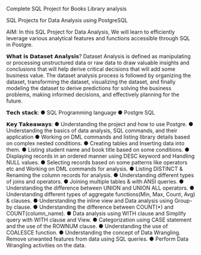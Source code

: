 Complete SQL Project for Books Library analysis


SQL Projects for Data Analysis using PostgreSQL

AIM:
In this SQL Project for Data Analysis, We will learn to efficiently leverage various analytical features and functions accessible through SQL in Postgre.

𝗪𝗵𝗮𝘁 𝗶𝘀 𝗗𝗮𝘁𝗮𝘀𝗲𝘁 𝗔𝗻𝗮𝗹𝘆𝘀𝗶𝘀?
Dataset Analysis is defined as manipulating or processing unstructured data or raw data to draw valuable insights and conclusions that will help derive critical decisions that will add some business value. The dataset analysis process is followed by organizing the dataset, transforming the dataset, visualizing the dataset, and finally modeling the dataset to derive predictions for solving the business problems, making informed decisions, and effectively planning for the future.

𝗧𝗲𝗰𝗵 𝘀𝘁𝗮𝗰𝗸:
● SQL Programming language
● Postgre SQL 

𝗞𝗲𝘆 𝗧𝗮𝗸𝗲𝗮𝘄𝗮𝘆𝘀:
● Understanding the project and how to use Postgre.
● Understanding the basics of data analysis, SQL commands, and their application
● Working on DML commands and listing library details based on complex nested conditions.
● Creating tables and Inserting data into them.
● Listing student name and book title based on some conditions.
● Displaying records in an ordered manner using DESC keyword and Handling NULL values.
● Selecting records based on some patterns like operators etc and Working on DML commands for analysis.
● Listing DISTINCT & Renaming the column records for analysis.
● Understanding different types of joins and operators.
● Joining multiple tables & with ANSI queries.
● Understanding the difference between UNION and UNION ALL operators.
● Understanding different types of aggregate functions(Min, Max, Count, Avg) & clauses.
● Understanding the inline view and Data analysis using Group-by clause.
● Understanding the difference between COUNT(*) and COUNT(column_name).
● Data analysis using WITH clause and Simplify query with WITH clause and View.
● Categorization using CASE statement and the use of the ROWNUM clause.
● Understanding the use of COALESCE function. 
● Understanding the concept of Data Wrangling. Remove unwanted features from data using SQL queries.
● Perform Data Wrangling activities on the data.
